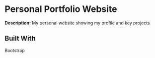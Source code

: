 # Personal Portfolio Website


<b>Description:</b>
My personal website showing my profile and key projects


## Built With

Bootstrap

